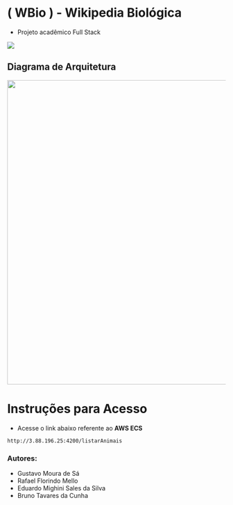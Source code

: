 # ( WBio ) - Wikipedia Biológica
- Projeto acadêmico Full Stack


<img src="https://github.com/user-attachments/assets/08b19a54-7b90-4b97-87af-5dab14987182">

## Diagrama de Arquitetura

<img src="https://github.com/user-attachments/assets/5a16d2e3-7d8b-44fd-bc88-6f95766034d1" width=700>



# Instruções para Acesso

- Acesse o link abaixo referente ao **AWS ECS**

```
http://3.88.196.25:4200/listarAnimais
```

### Autores:
- Gustavo Moura de Sá
- Rafael Florindo Mello
- Eduardo Mighini Sales da Silva
- Bruno Tavares da Cunha
